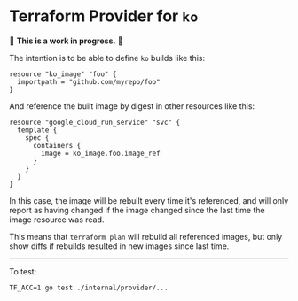# Terraform Provider for `ko`

🚨 **This is a work in progress.** 🚨

The intention is to be able to define `ko` builds like this:

```
resource "ko_image" "foo" {
  importpath = "github.com/myrepo/foo"
}
```

And reference the built image by digest in other resources like this:

```
resource "google_cloud_run_service" "svc" {
  template {
    spec {
      containers {
        image = ko_image.foo.image_ref
      }
    }
  }
}
```

In this case, the image will be rebuilt every time it's referenced, and will only report as having changed if the image changed since the last time the image resource was read.

This means that `terraform plan` will rebuild all referenced images, but only show diffs if rebuilds resulted in new images since last time.

---

To test:

```
TF_ACC=1 go test ./internal/provider/...
```